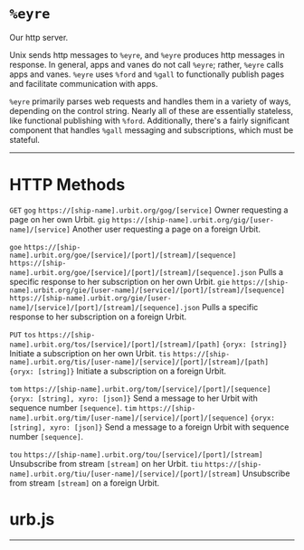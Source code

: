 <div class="short">

`%eyre`
=======

Our http server.

Unix sends http messages to `%eyre`, and `%eyre` produces http messages
in response. In general, apps and vanes do not call `%eyre`; rather,
`%eyre` calls apps and vanes. `%eyre` uses `%ford` and `%gall` to
functionally publish pages and facilitate communication with apps.

`%eyre` primarily parses web requests and handles them in a variety of
ways, depending on the control string. Nearly all of these are
essentially stateless, like functional publishing with `%ford`.
Additionally, there's a fairly significant component that handles
`%gall` messaging and subscriptions, which must be stateful.

</div>

------------------------------------------------------------------------

HTTP Methods
============

`GET` `gog` `https://[ship-name].urbit.org/gog/[service]` Owner
requesting a page on her own Urbit. `gig`
`https://[ship-name].urbit.org/gig/[user-name]/[service]` Another user
requesting a page on a foreign Urbit.

`goe`
`https://[ship-name].urbit.org/goe/[service]/[port]/[stream]/[sequence]`
`https://[ship-name].urbit.org/goe/[service]/[port]/[stream]/[sequence].json`
Pulls a specific response to her subscription on her own Urbit. `gie`
`https://[ship-name].urbit.org/gie/[user-name]/[service]/[port]/[stream]/[sequence]`
`https://[ship-name].urbit.org/gie/[user-name]/[service]/[port]/[stream]/[sequence].json`
Pulls a specific response to her subscription on a foreign Urbit.

`PUT` `tos`
`https://[ship-name].urbit.org/tos/[service]/[port]/[stream]/[path]`
`{oryx: [string]}` Initiate a subscription on her own Urbit. `tis`
`https://[ship-name].urbit.org/tis/[user-name]/[service]/[port]/[stream]/[path]`
`{oryx: [string]}` Initiate a subscription on a foreign Urbit.

`tom` `https://[ship-name].urbit.org/tom/[service]/[port]/[sequence]`
`{oryx: [string], xyro: [json]}` Send a message to her Urbit with
sequence number `[sequence]`. `tim`
`https://[ship-name].urbit.org/tim/[user-name]/[service]/[port]/[sequence]`
`{oryx: [string], xyro: [json]}` Send a message to a foreign Urbit with
sequence number `[sequence]`.

`tou` `https://[ship-name].urbit.org/tou/[service]/[port]/[stream]`
Unsubscribe from stream `[stream]` on her Urbit. `tiu`
`https://[ship-name].urbit.org/tiu/[user-name]/[service]/[port]/[stream]`
Unsubscribe from stream `[stream]` on a foreign Urbit.

urb.js
======


<hr>
</hr>
<list></list>

